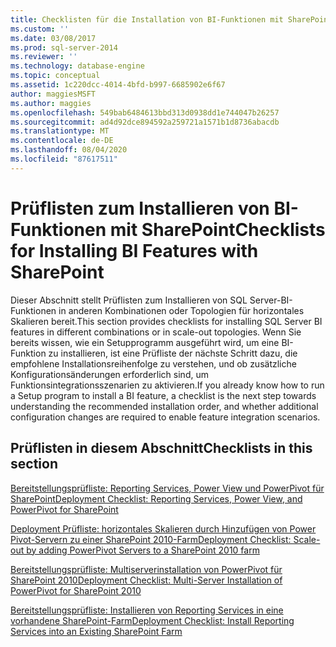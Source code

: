```yaml
---
title: Checklisten für die Installation von BI-Funktionen mit SharePoint | Microsoft-Dokumentation
ms.custom: ''
ms.date: 03/08/2017
ms.prod: sql-server-2014
ms.reviewer: ''
ms.technology: database-engine
ms.topic: conceptual
ms.assetid: 1c220dcc-4014-4bfd-b997-6685902e6f67
author: maggiesMSFT
ms.author: maggies
ms.openlocfilehash: 549bab6484613bbd313d0938dd1e744047b26257
ms.sourcegitcommit: ad4d92dce894592a259721a1571b1d8736abacdb
ms.translationtype: MT
ms.contentlocale: de-DE
ms.lasthandoff: 08/04/2020
ms.locfileid: "87617511"
---
```

# <a name="checklists-for-installing-bi-features-with-sharepoint"></a><span data-ttu-id="5ea9d-102">Prüflisten zum Installieren von BI-Funktionen mit SharePoint</span><span class="sxs-lookup"><span data-stu-id="5ea9d-102">Checklists for Installing BI Features with SharePoint</span></span>
  <span data-ttu-id="5ea9d-103">Dieser Abschnitt stellt Prüflisten zum Installieren von SQL Server-BI-Funktionen in anderen Kombinationen oder Topologien für horizontales Skalieren bereit.</span><span class="sxs-lookup"><span data-stu-id="5ea9d-103">This section provides checklists for installing SQL Server BI features in different combinations or in scale-out topologies.</span></span> <span data-ttu-id="5ea9d-104">Wenn Sie bereits wissen, wie ein Setupprogramm ausgeführt wird, um eine BI-Funktion zu installieren, ist eine Prüfliste der nächste Schritt dazu, die empfohlene Installationsreihenfolge zu verstehen, und ob zusätzliche Konfigurationsänderungen erforderlich sind, um Funktionsintegrationsszenarien zu aktivieren.</span><span class="sxs-lookup"><span data-stu-id="5ea9d-104">If you already know how to run a Setup program to install a BI feature, a checklist is the next step towards understanding the recommended installation order, and whether additional configuration changes are required to enable feature integration scenarios.</span></span>  
  
## <a name="checklists-in-this-section"></a><span data-ttu-id="5ea9d-105">Prüflisten in diesem Abschnitt</span><span class="sxs-lookup"><span data-stu-id="5ea9d-105">Checklists in this section</span></span>  
 [<span data-ttu-id="5ea9d-106">Bereitstellungsprüfliste: Reporting Services, Power View und PowerPivot für SharePoint</span><span class="sxs-lookup"><span data-stu-id="5ea9d-106">Deployment Checklist: Reporting Services, Power View, and PowerPivot for SharePoint</span></span>](deployment-checklist-reporting-services-power-view-power-pivot-for-sharepoint.md)  
  
 [<span data-ttu-id="5ea9d-107">Deployment Prüfliste: horizontales Skalieren durch Hinzufügen von Power Pivot-Servern zu einer SharePoint 2010-Farm</span><span class="sxs-lookup"><span data-stu-id="5ea9d-107">Deployment Checklist: Scale-out by adding PowerPivot Servers to a SharePoint 2010 farm</span></span>](../../../2014/sql-server/install/deployment-checklist-scale-out-adding-powerpivot-servers-sharepoint-2010-farm.md)  
  
 [<span data-ttu-id="5ea9d-108">Bereitstellungsprüfliste: Multiserverinstallation von PowerPivot für SharePoint 2010</span><span class="sxs-lookup"><span data-stu-id="5ea9d-108">Deployment Checklist: Multi-Server Installation of PowerPivot for SharePoint 2010</span></span>](../../../2014/sql-server/install/deployment-checklist-multiserver-installation-powerpivot-sharepoint-2010.md)  
  
 [<span data-ttu-id="5ea9d-109">Bereitstellungsprüfliste: Installieren von Reporting Services in eine vorhandene SharePoint-Farm</span><span class="sxs-lookup"><span data-stu-id="5ea9d-109">Deployment Checklist: Install Reporting Services into an Existing SharePoint Farm</span></span>](../../../2014/sql-server/install/deployment-checklist-install-reporting-services-existing-sharepoint-farm.md)  
  
  
